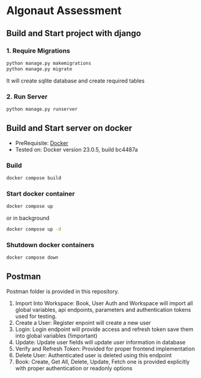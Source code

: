 # Algonaut Assessment

## Build and Start project with django

### 1. Require Migrations 
```bash
python manage.py makemigrations
python manage.py migrate
```
It will create sqlite database and create required tables

### 2. Run Server
```bash
python manage.py runserver
```

## Build and Start server on docker

- PreRequisite: [Docker](https://docs.docker.com/engine/install/) 
- Tested on: Docker version 23.0.5, build bc4487a

### Build

```bash
docker compose build
```

### Start docker container

```bash
docker compose up
```

or in background

```bash
docker compose up -d
```

### Shutdown docker containers

```bash
docker compose down
```

## Postman

Postman folder is provided in this repository.

1. Import Into Workspace: Book, User Auth and Workspace will import all global variables, api endpoints,
parameters and authentication tokens used for testing.
2. Create a User: Register enpoint will create a new user
3. Login: Login endpoint will provide access and refresh token save them into global variables (!important)
4. Update: Update user fields will update user information in database
5. Verify and Refresh Token: Provided for proper frontend implementation
6. Delete User: Authenticated user is deleted using this endpoint
7. Book: Create, Get All, Delete, Update, Fetch one is provided explicitly with proper authentication or readonly options



